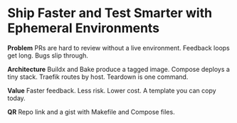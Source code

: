 # Ship Faster and Test Smarter with Ephemeral Environments

**Problem**
PRs are hard to review without a live environment. Feedback loops get long. Bugs slip through.

**Architecture**
Buildx and Bake produce a tagged image. Compose deploys a tiny stack. Traefik routes by host. Teardown is one command.

**Value**
Faster feedback. Less risk. Lower cost. A template you can copy today.

**QR**
Repo link and a gist with Makefile and Compose files.
